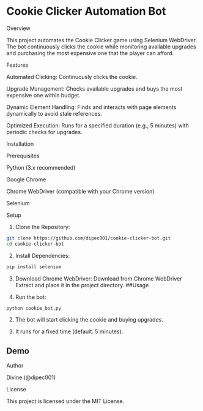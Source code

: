<h1>Cookie Clicker Automation Bot</h1>

Overview

This project automates the Cookie Clicker game using Selenium WebDriver. The bot continuously clicks the cookie while monitoring available upgrades and purchasing the most expensive one that the player can afford.

Features

Automated Clicking: Continuously clicks the cookie.

Upgrade Management: Checks available upgrades and buys the most expensive one within budget.

Dynamic Element Handling: Finds and interacts with page elements dynamically to avoid stale references.

Optimized Execution: Runs for a specified duration (e.g., 5 minutes) with periodic checks for upgrades.

Installation

Prerequisites

Python (3.x recommended)

Google Chrome

Chrome WebDriver (compatible with your Chrome version)

Selenium

Setup

1) Clone the Repository:
```bash
git clone https://github.com/dipec001/cookie-clicker-bot.git
cd cookie-clicker-bot
```
2) Install Dependencies:
```bash
pip install selenium
```
3) Download Chrome WebDriver:
 Download from Chrome WebDriver
 Extract and place it in the project directory.
##Usage

1) Run the bot:
```bash
python cookie_bot.py
```
2) The bot will start clicking the cookie and buying upgrades.

3) It runs for a fixed time (default: 5 minutes).

## Demo


Author

Divine (@dipec001)

License

This project is licensed under the MIT License.

